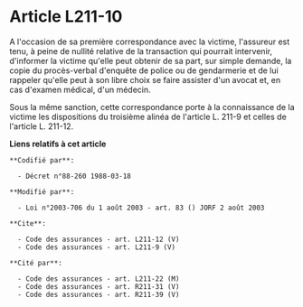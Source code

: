 # Article L211-10

A l'occasion de sa première correspondance avec la victime, l'assureur est tenu, à peine de nullité relative de la
transaction qui pourrait intervenir, d'informer la victime qu'elle peut obtenir de sa part, sur simple demande, la copie du
procès-verbal d'enquête de police ou de gendarmerie et de lui rappeler qu'elle peut à son libre choix se faire assister d'un
avocat et, en cas d'examen médical, d'un médecin. 

Sous la même sanction, cette correspondance porte à la connaissance de la victime les dispositions du troisième alinéa de
l'article L. 211-9 et celles de l'article L. 211-12.

**Liens relatifs à cet article**

	**Codifié par**:

	  - Décret n°88-260 1988-03-18

	**Modifié par**:

	  - Loi n°2003-706 du 1 août 2003 - art. 83 () JORF 2 août 2003

	**Cite**:

	  - Code des assurances - art. L211-12 (V)
	  - Code des assurances - art. L211-9 (V)

	**Cité par**:

	  - Code des assurances - art. L211-22 (M)
	  - Code des assurances - art. R211-31 (V)
	  - Code des assurances - art. R211-39 (V)
